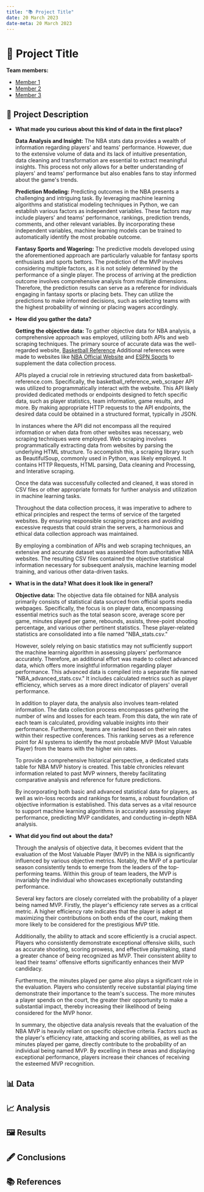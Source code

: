 ```yaml
---
title: "📚 Project Title"
date: 20 March 2023
date-meta: 20 March 2023
---
```


# 🤖 Project Title

**Team members:** 

- [Member 1]()
- [Member 2]()
- [Member 3]()

## 📝 Project Description

* **What made you curious about this kind of data in the first place?**
  
  **Data Analysis and Insight:** The NBA stats data provides a wealth of information regarding players' and teams' performance. However, due   to the extensive volume of data and its lack of intuitive presentation, data cleaning and transformation are essential to extract           meaningful insights. This process not only allows for a better understanding of players' and teams' performance but also enables fans to     stay informed about the game's trends.  
  
  **Prediction Modeling:** Predicting outcomes in the NBA presents a challenging and intriguing task. By leveraging machine learning           algorithms and statistical modeling techniques in Python, we can establish various factors as independent variables. These factors may       include players' and teams' performance, rankings, prediction trends, comments, and other relevant variables. By incorporating these         independent variables, machine learning models can be trained to automatically identify the most probable outcome.  
  
  **Fantasy Sports and Wagering:** The predictive models developed using the aforementioned approach are particularly valuable for fantasy     sports enthusiasts and sports bettors. The prediction of the MVP involves considering multiple factors, as it is not solely determined by   the performance of a single player. The process of arriving at the prediction outcome involves comprehensive analysis from multiple         dimensions. Therefore, the prediction results can serve as a reference for individuals engaging in fantasy sports or placing bets. They     can utilize the predictions to make informed decisions, such as selecting teams with the highest probability of winning or placing wagers   accordingly.

* **How did you gather the data?**  

  **Getting the objective data:** To gather objective data for NBA analysis, a comprehensive approach was employed, utilizing both APIs and   web scraping techniques. The primary source of accurate data was the well-regarded website, [Basketball Reference](https://www.basketball-reference.com/) Additional references were made to websites like [NBA Official Website](skysports.com/nba) and [ESPN Sports](espn.com/nba)     to supplement the data collection process.  
  
  APIs played a crucial role in retrieving structured data from basketball-reference.com. Specifically, the basketball_reference_web_scraper   API was utilized to programmatically interact with the website. This API likely provided dedicated methods or endpoints designed to fetch   specific data, such as player statistics, team information, game results, and more. By making appropriate HTTP requests to the API           endpoints, the desired data could be obtained in a structured format, typically in JSON.  
  
  In instances where the API did not encompass all the required information or when data from other websites was necessary, web scraping       techniques were employed. Web scraping involves programmatically extracting data from websites by parsing the underlying HTML structure.     To accomplish this, a scraping library such as BeautifulSoup, commonly used in Python, was likely employed. It contains HTTP Requests,       HTML parsing, Data cleaning and Processing, and Interative scraping.  
  
  Once the data was successfully collected and cleaned, it was stored in CSV files or other appropriate formats for further analysis and       utilization in machine learning tasks.  
  
  Throughout the data collection process, it was imperative to adhere to ethical principles and respect the terms of service of the targeted   websites. By ensuring responsible scraping practices and avoiding excessive requests that could strain the servers, a harmonious and         ethical data collection approach was maintained.  
  
  By employing a combination of APIs and web scraping techniques, an extensive and accurate dataset was assembled from authoritative NBA       websites. The resulting CSV files contained the objective statistical information necessary for subsequent analysis, machine learning       model training, and various other data-driven tasks.  

* **What is in the data? What does it look like in general?**  

  **Objective data:** The objective data file obtained for NBA analysis primarily consists of statistical data sourced from official sports   media webpages. Specifically, the focus is on player data, encompassing essential metrics such as the total season score, average score     per game, minutes played per game, rebounds, assists, three-point shooting percentage, and various other pertinent statistics. These         player-related statistics are consolidated into a file named "NBA_stats.csv."  
  
  However, solely relying on basic statistics may not sufficiently support the machine learning algorithm in assessing players' performance   accurately. Therefore, an additional effort was made to collect advanced data, which offers more insightful information regarding player     performance. This advanced data is compiled into a separate file named "NBA_advanced_stats.csv." It includes calculated metrics such as     player efficiency, which serves as a more direct indicator of players' overall performance.  
  
  In addition to player data, the analysis also involves team-related information. The data collection process encompasses gathering the       number of wins and losses for each team. From this data, the win rate of each team is calculated, providing valuable insights into their     performance. Furthermore, teams are ranked based on their win rates within their respective conferences. This ranking serves as a           reference point for AI systems to identify the most probable MVP (Most Valuable Player) from the teams with the higher win rates.  
  
  To provide a comprehensive historical perspective, a dedicated stats table for NBA MVP history is created. This table chronicles relevant   information related to past MVP winners, thereby facilitating comparative analysis and reference for future predictions.  
  
  By incorporating both basic and advanced statistical data for players, as well as win-loss records and rankings for teams, a robust         foundation of objective information is established. This data serves as a vital resource to support machine learning algorithms in           accurately assessing player performance, predicting MVP candidates, and conducting in-depth NBA analysis.

* **What did you find out about the data?**  

  Through the analysis of objective data, it becomes evident that the evaluation of the Most Valuable Player (MVP) in the NBA is               significantly influenced by various objective metrics. Notably, the MVP of a particular season consistently tends to emerge from the         leaders of the top-performing teams. Within this group of team leaders, the MVP is invariably the individual who showcases exceptionally     outstanding performance.  
  
  Several key factors are closely correlated with the probability of a player being named MVP. Firstly, the player's efficiency rate serves   as a critical metric. A higher efficiency rate indicates that the player is adept at maximizing their contributions on both ends of the     court, making them more likely to be considered for the prestigious MVP title.  
  
  Additionally, the ability to attack and score efficiently is a crucial aspect. Players who consistently demonstrate exceptional offensive   skills, such as accurate shooting, scoring prowess, and effective playmaking, stand a greater chance of being recognized as MVP. Their       consistent ability to lead their teams' offensive efforts significantly enhances their MVP candidacy.  
  
  Furthermore, the minutes played per game also plays a significant role in the evaluation. Players who consistently receive substantial       playing time demonstrate their importance to the team's success. The more minutes a player spends on the court, the greater their           opportunity to make a substantial impact, thereby increasing their likelihood of being considered for the MVP honor.  
  
  In summary, the objective data analysis reveals that the evaluation of the NBA MVP is heavily reliant on specific objective criteria.       Factors such as the player's efficiency rate, attacking and scoring abilities, as well as the minutes played per game, directly contribute   to the probability of an individual being named MVP. By excelling in these areas and displaying exceptional performance, players increase   their chances of receiving the esteemed MVP recognition.



## 📊 Data

## 📈 Analysis

## 🖼️ Results

## 🖋️ Conclusions

## 📚 References
